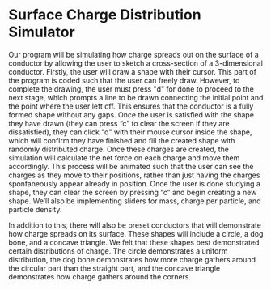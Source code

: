 # Surface Charge Distribution Simulator
Our program will be simulating how charge spreads out on the surface of a conductor by allowing the user to sketch a cross-section of a 3-dimensional conductor. Firstly, the user will draw a shape with their cursor. This part of the program is coded such that the user can freely draw. However, to complete the drawing, the user must press "d" for done to proceed to the next stage, which prompts a line to be drawn connecting the initial point and the point where the user left off. This ensures that the conductor is a fully formed shape without any gaps. Once the user is satisfied with the shape they have drawn (they can press “c” to clear the screen if they are dissatisfied), they can click "q" with their mouse cursor inside the shape, which will confirm they have finished and fill the created shape with randomly distributed charge. Once these charges are created, the simulation will calculate the net force on each charge and move them accordingly. This process will be animated such that the user can see the charges as they move to their positions, rather than just having the charges spontaneously appear already in position. Once the user is done studying a shape, they can clear the screen by pressing “c” and begin creating a new shape. We’ll also be implementing sliders for mass, charge per particle, and particle density. 

In addition to this, there will also be preset conductors that will demonstrate how charge spreads on its surface. These shapes will include a circle, a dog bone, and a concave triangle. We felt that these shapes best demonstrated certain distributions of charge. The circle demonstrates a uniform distribution, the dog bone demonstrates how more charge gathers around the circular part than the straight part, and the concave triangle demonstrates how charge gathers around the corners. 
